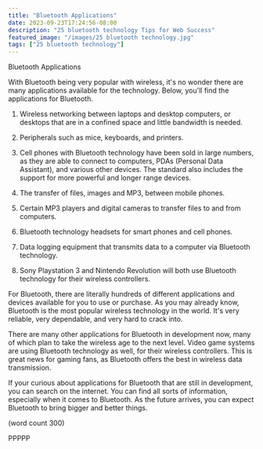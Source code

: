 ```yaml
---
title: "Bluetooth Applications"
date: 2023-09-23T17:24:56-08:00
description: "25 bluetooth technology Tips for Web Success"
featured_image: "/images/25 bluetooth technology.jpg"
tags: ["25 bluetooth technology"]
---
```


Bluetooth Applications

With Bluetooth being very popular with wireless, it's 
no wonder there are many applications available for 
the technology.  Below, you'll find the applications 
for Bluetooth.

1.  Wireless networking between laptops and desktop
computers, or desktops that are in a confined space
and little bandwidth is needed.

2.  Peripherals such as mice, keyboards, and printers.

3.  Cell phones with Bluetooth technology have been
sold in large numbers, as they are able to connect to
computers, PDAs (Personal Data Assistant), and various
other devices.  The standard also includes the 
support for more powerful and longer range devices.

4.  The transfer of files, images and MP3, between
mobile phones.

5.  Certain MP3 players and digital cameras to 
transfer files to and from computers.

6.  Bluetooth technology headsets for smart phones
and cell phones.

7.  Data logging equipment that transmits data to
a computer via Bluetooth technology.

8.  Sony Playstation 3 and Nintendo Revolution will
both use Bluetooth technology for their wireless
controllers.  

For Bluetooth, there are literally hundreds of 
different applications and devices available for you
to use or purchase.  As you may already know, 
Bluetooth is the most popular wireless technology
in the world.  It's very reliable, very dependable,
and very hard to crack into.

There are many other applications for Bluetooth in
development now, many of which plan to take the 
wireless age to the next level.  Video game systems
are using Bluetooth technology as well, for their
wireless controllers.  This is great news for gaming
fans, as Bluetooth offers the best in wireless
data transmission.

If your curious about applications for Bluetooth
that are still in development, you can search on
the internet.  You can find all sorts of information,
especially when it comes to Bluetooth.  As the 
future arrives, you can expect Bluetooth to bring
bigger and better things.

(word count 300)

PPPPP
